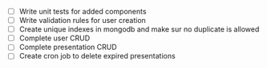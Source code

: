 - [ ] Write unit tests for added components
- [ ] Write validation rules for user creation
- [ ] Create unique indexes in mongodb and make sur no duplicate is allowed
- [ ] Complete user CRUD
- [ ] Complete presentation CRUD
- [ ] Create cron job to delete expired presentations